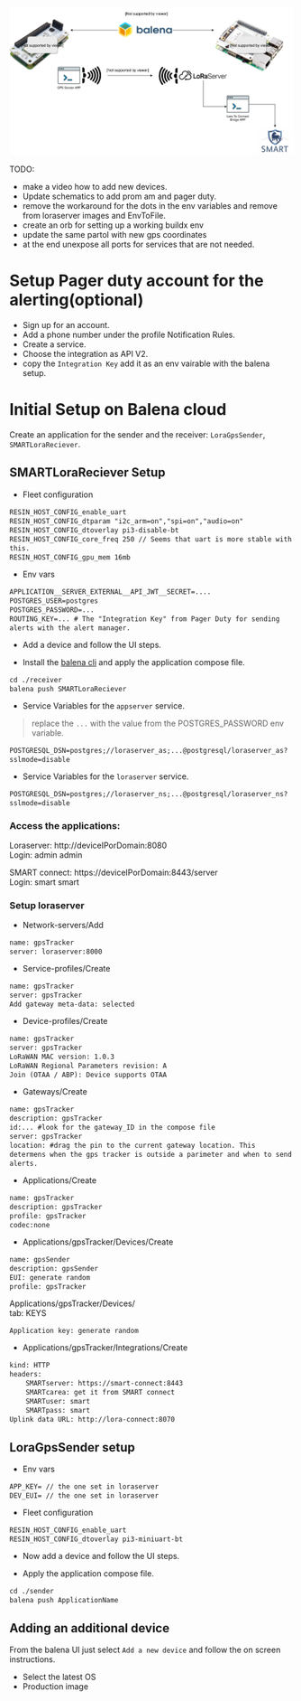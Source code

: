 
![Blueprints](blueprints.svg)


TODO:
 - make a video how to add new devices.
 - Update schematics to add prom am and pager duty.
 - remove the workaround for the dots in the env variables and remove from loraserver images and EnvToFile.
 - create an orb for setting up a working buildx env
 - update the same partol with new gps coordinates
 - at the end unexpose all ports for services that are not needed.


# Setup Pager duty account for the alerting(optional)
 - Sign up for an account.
 - Add a phone number under the profile Notification Rules.
 - Create a service.
 - Choose the integration as API V2.
 - copy the `Integration Key` add it as an env vairable with the balena setup.


# Initial Setup on Balena cloud

Create an application for the sender and the receiver: `LoraGpsSender`, `SMARTLoraReciever`.

## SMARTLoraReciever Setup

- Fleet configuration
```
RESIN_HOST_CONFIG_enable_uart
RESIN_HOST_CONFIG_dtparam "i2c_arm=on","spi=on","audio=on"
RESIN_HOST_CONFIG_dtoverlay pi3-disable-bt
RESIN_HOST_CONFIG_core_freq 250 // Seems that uart is more stable with this.
RESIN_HOST_CONFIG_gpu_mem 16mb
```

 - Env vars
```
APPLICATION__SERVER_EXTERNAL__API_JWT__SECRET=....
POSTGRES_USER=postgres
POSTGRES_PASSWORD=...
ROUTING_KEY=... # The "Integration Key" from Pager Duty for sending  alerts with the alert manager.
```



- Add a device and follow the UI steps.

- Install the [balena cli](https://github.com/balena-io/balena-cli) and apply the application compose file.

```
cd ./receiver
balena push SMARTLoraReciever
```
- Service Variables for the `appserver` service.
> replace the `...` with the value from the POSTGRES_PASSWORD env variable.

```
POSTGRESQL_DSN=postgres;//loraserver_as;...@postgresql/loraserver_as?sslmode=disable
```
- Service Variables for the `loraserver` service.
```
POSTGRESQL_DSN=postgres;//loraserver_ns;...@postgresql/loraserver_ns?sslmode=disable
```

### Access the applications:
Loraserver: http://deviceIPorDomain:8080<br/>
Login: admin admin

SMART connect: https://deviceIPorDomain:8443/server<br/>
Login: smart smart

### Setup loraserver

- Network-servers/Add
```
name: gpsTracker
server: loraserver:8000
```
- Service-profiles/Create
```
name: gpsTracker
server: gpsTracker
Add gateway meta-data: selected
```
- Device-profiles/Create
```
name: gpsTracker
server: gpsTracker
LoRaWAN MAC version: 1.0.3
LoRaWAN Regional Parameters revision: A
Join (OTAA / ABP): Device supports OTAA
```
- Gateways/Create
```
name: gpsTracker
description: gpsTracker
id:... #look for the gateway_ID in the compose file
server: gpsTracker
location: #drag the pin to the current gateway location. This determens when the gps tracker is outside a parimeter and when to send alerts.
```
- Applications/Create
```
name: gpsTracker
description: gpsTracker
profile: gpsTracker
codec:none
```
- Applications/gpsTracker/Devices/Create
```
name: gpsSender
description: gpsSender
EUI: generate random
profile: gpsTracker
```
Applications/gpsTracker/Devices/<br/>
tab: KEYS
```
Application key: generate random
```
- Applications/gpsTracker/Integrations/Create
```
kind: HTTP
headers:
    SMARTserver: https://smart-connect:8443
    SMARTcarea: get it from SMART connect
    SMARTuser: smart
    SMARTpass: smart
Uplink data URL: http://lora-connect:8070
```
## LoraGpsSender setup
 - Env vars
```
APP_KEY= // the one set in loraserver
DEV_EUI= // the one set in loraserver
```
 - Fleet configuration
```
RESIN_HOST_CONFIG_enable_uart
RESIN_HOST_CONFIG_dtoverlay pi3-miniuart-bt
```
- Now add a device and follow the UI steps.

- Apply the application compose file.

```
cd ./sender
balena push ApplicationName
```

## Adding an additional device

From the balena UI just select `Add a new device` and follow the on screen instructions.

- Select the latest OS
- Production image
